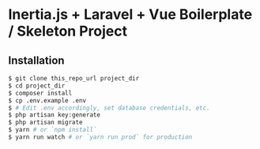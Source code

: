 # Inertia.js + Laravel + Vue Boilerplate / Skeleton Project

## Installation

```bash
$ git clone this_repo_url project_dir
$ cd project_dir
$ composer install
$ cp .env.example .env
$ # Edit .env accordingly, set database credentials, etc.
$ php artisan key:generate
$ php artisan migrate
$ yarn # or `npm install`
$ yarn run watch # or `yarn run prod` for production
```
